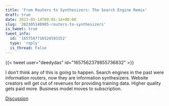 ```yaml
---
title: 'From Routers to Synthesizers: The Search Engine Remix'
draft: true
date: 2023-05-14T09:05:14+00:00
slug: '202305140905-routers-to-synthesizers'
is_tweet: true
tweet_info:
  id: '1657567716524593152'
  type: 'reply'
  is_thread: False
---
```




{{< tweet user="deedydas" id="1657562379855736832" >}}

I don’t think any of this is going to happen. Search engines in the past were information routers, now they are information synthesizers. Website creators will get cut of revenues for providing training data. Higher quality gets paid more. Business model moves to  subscription.

[Discussion](https://x.com/sytelus/status/1657567716524593152)
